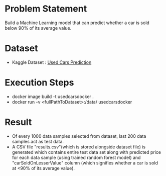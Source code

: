 # Problem Statement
Build a Machine Learning model that can predict whether a car is sold below 90% of its average value.

# Dataset
* Kaggle Dataset : [Used Cars Prediction](https://www.kaggle.com/orgesleka/used-cars-database)

# Execution Steps
* docker image build -t usedcarsdocker .
* docker run -v \<fullPathToDataset\>:/data/ usedcarsdocker

# Result
* Of every 1000 data samples selected from dataset, last 200 data samples act as test data.
* A CSV file "results.csv"(which is stored alongside dataset file) is generated which contains entire test data set along with predicted price for each
  data sample (using trained random forest model) and "carSoldOnLesserValue" column (which signifies
  whether a car is sold at <90% of its average value).
